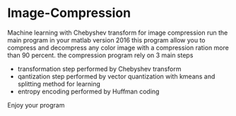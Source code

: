 # Image-Compression
Machine learning with Chebyshev transform for image compression
run the main program in your matlab version 2016
this program allow you to compress and decompress any color image with a compression ration more than 90 percent.
the compression program rely on 3 main steps
- transformation step performed by Chebyshev transform
- qantization step performed by vector quantization with kmeans and splitting method for learning
- entropy encoding performed by Huffman coding




Enjoy your program
